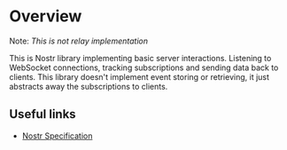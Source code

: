 # Overview

Note: _This is not relay implementation_

This is Nostr library implementing basic server interactions. Listening to WebSocket connections,
tracking subscriptions and sending data back to clients. This library doesn't implement event
storing or retrieving, it just abstracts away the subscriptions to clients.

## Useful links

* [Nostr Specification](https://github.com/nostr-protocol/nips)
